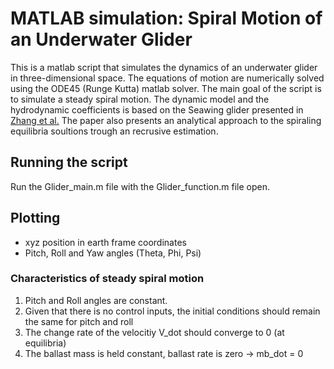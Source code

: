 # MATLAB simulation:  Spiral Motion of an Underwater Glider

This is a matlab script that simulates the dynamics of an underwater glider in three-dimensional space. The equations of motion are numerically solved using the ODE45 (Runge Kutta) matlab solver.
The main goal of the script is to simulate a steady spiral motion.
 The dynamic model and the hydrodynamic coefficients is based on the Seawing glider presented in [Zhang et al.](https://www.researchgate.net/publication/256817942_Spiraling_motion_of_underwater_gliders_Modeling_analysis_and_experimental_results) 
The paper also presents an analytical approach to the spiraling equilibria soultions trough an recrusive estimation. 

## Running the script
Run the Glider_main.m file with the Glider_function.m file open. 

## Plotting

* xyz position in earth frame coordinates
* Pitch, Roll and Yaw angles (Theta, Phi, Psi)

### Characteristics of steady spiral motion

1. Pitch and Roll angles are constant.
2. Given that there is no control inputs, the initial conditions should remain the same for pitch and roll 
3. The change rate of the velocitiy V_dot should converge to 0 (at equilibria)
4. The ballast mass is held constant, ballast rate is zero -> mb_dot = 0

